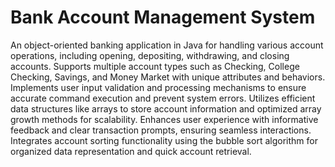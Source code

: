 # Bank Account Management System

An object-oriented banking application in Java for handling various account operations, including opening, depositing, withdrawing, and closing accounts.
Supports multiple account types such as Checking, College Checking, Savings, and Money Market with unique attributes and behaviors.
Implements user input validation and processing mechanisms to ensure accurate command execution and prevent system errors.
Utilizes efficient data structures like arrays to store account information and optimized array growth methods for scalability.
Enhances user experience with informative feedback and clear transaction prompts, ensuring seamless interactions.
Integrates account sorting functionality using the bubble sort algorithm for organized data representation and quick account retrieval.
